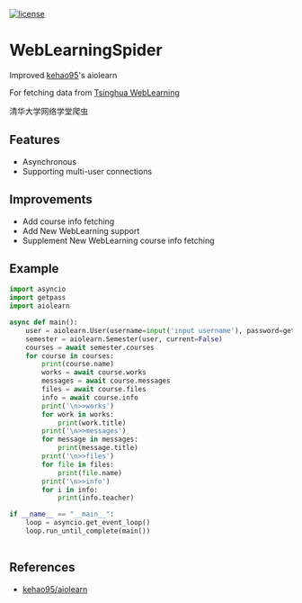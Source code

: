 [![license](https://img.shields.io/github/license/mashape/apistatus.svg?maxAge=2592000)]()
# WebLearningSpider
Improved [kehao95](https://github.com/kehao95)'s aiolearn

For fetching data from [Tsinghua WebLearning](http://learn.tsinghua.edu.cn)

清华大学网络学堂爬虫
## Features
- Asynchronous
- Supporting multi-user connections
## Improvements
- Add course info fetching
- Add New WebLearning support
- Supplement New WebLearning course info fetching
## Example
```python
import asyncio
import getpass
import aiolearn

async def main():
    user = aiolearn.User(username=input('input username'), password=getpass.getpass("input password:"))
    semester = aiolearn.Semester(user, current=False)
    courses = await semester.courses
    for course in courses:
        print(course.name)
        works = await course.works
        messages = await course.messages
        files = await course.files
        info = await course.info
        print('\n>>works')
        for work in works:
            print(work.title)
        print('\n>>messages')
        for message in messages:
            print(message.title)
        print('\n>>files')
        for file in files:
            print(file.name)
        print('\n>>info')
        for i in info:
            print(info.teacher)

if __name__ == "__main__":
    loop = asyncio.get_event_loop()
    loop.run_until_complete(main())
    
```
## References
- [kehao95/aiolearn](https://github.com/kehao95/aiolearn)